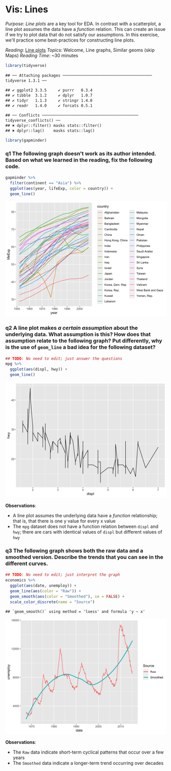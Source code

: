 
# Vis: Lines

*Purpose*: *Line plots* are a key tool for EDA. In contrast with a scatterplot,
a line plot assumes the data have a *function* relation. This can create an
issue if we try to plot data that do not satisfy our assumptions. In this
exercise, we'll practice some best-practices for constructing line plots.

*Reading*: [Line plots](https://rstudio.cloud/learn/primers/3.6)
*Topics*: Welcome, Line graphs, Similar geoms (skip Maps)
*Reading Time*: ~30 minutes




```r
library(tidyverse)
```

```
## ── Attaching packages ─────────────────────────────────────── tidyverse 1.3.1 ──
```

```
## ✔ ggplot2 3.3.5     ✔ purrr   0.3.4
## ✔ tibble  3.1.2     ✔ dplyr   1.0.7
## ✔ tidyr   1.1.3     ✔ stringr 1.4.0
## ✔ readr   1.4.0     ✔ forcats 0.5.1
```

```
## ── Conflicts ────────────────────────────────────────── tidyverse_conflicts() ──
## ✖ dplyr::filter() masks stats::filter()
## ✖ dplyr::lag()    masks stats::lag()
```

```r
library(gapminder)
```

### __q1__ The following graph doesn't work as its author intended. Based on what we learned in the reading, fix the following code.


```r
gapminder %>%
  filter(continent == "Asia") %>%
  ggplot(aes(year, lifeExp, color = country)) +
  geom_line()
```

<img src="d21-e-vis05-lines-solution_files/figure-html/q1-task-1.png" width="672" />

### __q2__ A line plot makes *a certain assumption* about the underlying data. What assumption is this? How does that assumption relate to the following graph? Put differently, why is the use of `geom_line` a bad idea for the following dataset?


```r
## TODO: No need to edit; just answer the questions
mpg %>%
  ggplot(aes(displ, hwy)) +
  geom_line()
```

<img src="d21-e-vis05-lines-solution_files/figure-html/q2-vis-1.png" width="672" />

**Observations**:
- A line plot assumes the underlying data have a *function* relationship; that is, that there is one y value for every x value
- The `mpg` dataset does not have a function relation between `displ` and `hwy`; there are cars with identical values of `displ` but different values of `hwy`

### __q3__ The following graph shows both the raw data and a smoothed version. Describe the trends that you can see in the different curves.


```r
## TODO: No need to edit; just interpret the graph
economics %>%
  ggplot(aes(date, unemploy)) +
  geom_line(aes(color = "Raw")) +
  geom_smooth(aes(color = "Smoothed"), se = FALSE) +
  scale_color_discrete(name = "Source")
```

```
## `geom_smooth()` using method = 'loess' and formula 'y ~ x'
```

<img src="d21-e-vis05-lines-solution_files/figure-html/q3-task-1.png" width="672" />

**Observations**:
- The `Raw` data indicate short-term cyclical patterns that occur over a few years
- The `Smoothed` data indicate a longer-term trend occurring over decades

<!-- include-exit-ticket -->
